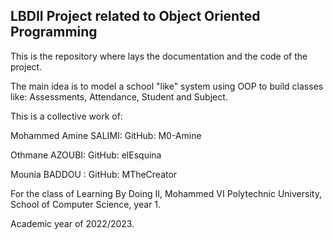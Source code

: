 ## LBDII Project related to Object Oriented Programming
This is the repository where lays the documentation and the code of the project.



The main idea is to model a school "like" system using OOP to build classes like: Assessments, Attendance, Student and Subject.

This is a collective work of:


 Mohammed Amine SALIMI: GitHub: M0-Amine 


Othmane AZOUBI: GitHub: elEsquina


Mounia BADDOU : GitHub: MTheCreator




For the class of Learning By Doing II, Mohammed VI Polytechnic University, School of Computer Science, year 1.

Academic year of 2022/2023.

